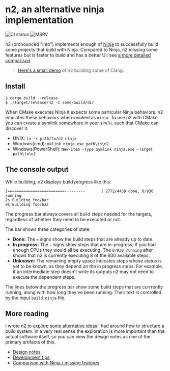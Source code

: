 # n2, an alternative ninja implementation

![CI status](https://github.com/evmar/n2/actions/workflows/ci.yml/badge.svg)
![MSRV](https://img.shields.io/badge/msrv-1.59.0-red)

n2 (pronounced "into") implements enough of [Ninja](https://ninja-build.org/) to
successfully build some projects that build with Ninja. Compared to Ninja, n2
missing some features but is faster to build and has a better UI; see [a
more detailed comparison](doc/comparison.md).

> [Here's a small demo](https://asciinema.org/a/F2E7a6nX4feoSSWVI4oFAm21T) of n2
> building some of Clang.

## Install

```
$ cargo build --release
$ ./target/release/n2 -C some/build/dir
```

When CMake executes Ninja it expects some particular Ninja behaviors. n2
emulates these behaviors when invoked as `ninja`. To use n2 with CMake you can
create a symlink somewhere in your `$PATH`, such that CMake can discover it.

- UNIX: `ln -s path/to/n2 ninja`
- Windows(cmd): `mklink ninja.exe path\to\n2`
- Windows(PowerShell): `New-Item -Type Symlink ninja.exe -Target path\to\n2`

## The console output

While building, n2 displays build progress like this:

```
[=========================---------       ] 2772/4459 done, 8/930 running
2s Building foo/bar
0s Building foo/baz
```

The progress bar always covers all build steps needed for the targets,
regardless of whether they need to be executed or not.

The bar shows three categories of state:

- **Done:** The `=` signs show the build steps that are already up to date.
- **In progress:** The `-` signs show steps that are in-progress; if you had
  enough CPUs they would all be executing. The `8/930 running` after shows that
  n2 is   currently executing 8 of the 930 available steps.
- **Unknown:** The remaining empty space indicates steps whose status is yet
  to be known, as they depend on the in progress steps.  For example, if an
  intermediate step doesn't write its outputs n2 may not need to execute the
  dependent steps.

The lines below the progress bar show some build steps that are currrently
running, along with how long they've been running. Their text is controlled by
the input `build.ninja` file.

## More reading

I wrote n2 to
[explore some alternative ideas](http://neugierig.org/software/blog/2022/03/n2.html)
I had around how to structure a build system. In a very real sense the
exploration is more important than the actual software itself, so you can view
the design notes as one of the primary artifacts of this.

- [Design notes](doc/design_notes.md).
- [Development tips](doc/development.md).
- [Comparison with Ninja / missing features](doc/comparison.md).
